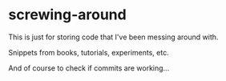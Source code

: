 screwing-around
===============
This is just for storing code that I've been messing around with.  

Snippets from books, tutorials, experiments, etc.

And of course to check if commits are working...
